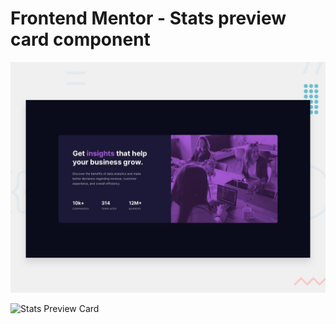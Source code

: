 # Frontend Mentor - Stats preview card component

![Design preview](./design/desktop-preview.jpg)

![Stats Preview Card](https://saicoo.github.io/Stats-preview-card-component-title-/)
